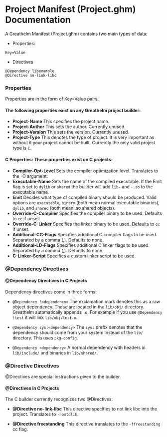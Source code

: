 # Project Manifest (Project.ghm) Documentation

A Greathelm Manifest (Project.ghm) contains two main types of data:

- Properties:
```ghm
Key=Value
```
- Directives
```ghm
@Dependency libexample
@Directive no-link-libc
```

### Properties
Properties are in the form of Key=Value pairs.

#### The following properties exist on any Greathelm project builder:

- **Project-Name** This specifies the project name.
- **Project-Author** This sets the author. Currently unused.
- **Project-Version** This sets the version. Currently unused.
- **Project-Type** This denotes the type of project. It is very important as without it your project cannot be built. Currently the only valid project type is `C`.

#### C Properties: These properties exist on C projects:
- **Compiler-Opt-Level** Sets the compiler optimization level. Translates to the -O argument.
- **Executable-Name** Sets the name of the compiled executable. If the Emit flag is set to `dylib` or `shared` the builder will add `lib-` and `-.so` to the executable name.
- **Emit** Decides what type of compiled binary should be produced. Valid options are `executable`, `binary` (both mean normal executable binaries), `dylib`, and `shared` (both mean .so shared objects).
- **Override-C-Compiler** Specifies the compiler binary to be used. Defaults to `cc` if unset.
- **Override-C-Linker** Specifies the linker binary to be used. Defaults to `cc` if unset.
- **Additional-CC-Flags** Specifies additional C compiler flags to be used. Separated by a comma (,). Defaults to none.
- **Additional-LD-Flags** Specifies additional C linker flags to be used. Separated by a comma (,). Defaults to none.
- **C-Linker-Script** Specifies a custom linker script to be used.

### @Dependency Directives

#### @Dependency Directives in C Projects
Dependency directives come in three forms:

- `@Dependency !<dependency>` The exclamation mark denotes this as a raw object dependency. These are located in the `lib/obj/` directory. Greathelm automatically appends `.o`. For example if you use `@Dependency !test` it will link `lib/obj/test.o`.

- `@Dependency sys:<dependency>` The `sys:` prefix denotes that the dependency should come from your system instead of the `lib/` directory. This uses `pkg-config`.

- `@Dependency <dependency>` A normal dependency with headers in `lib/include/` and binaries in `lib/shared/`.

### @Directive Directives

@Directives are special instructions given to the builder.

#### @Directives in C Projects
The C builder currently recognizes two @Directives:

- **@Directive no-link-libc** This directive specifies to not link libc into the project. Translates to `-nostdlib`.

- **@Directive freestanding** This directive translates to the `-ffreestanding` cc flag.
